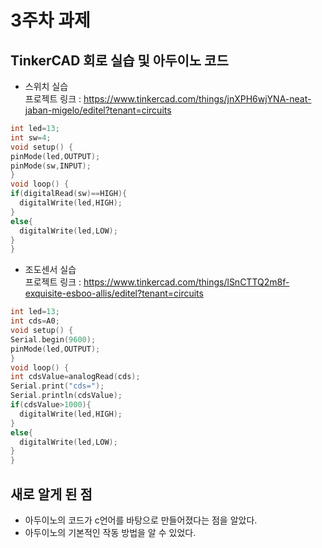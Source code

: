 # 3주차 과제
## TinkerCAD 회로 실습 및 아두이노 코드
- 스위치 실습\
프로젝트 링크 : https://www.tinkercad.com/things/jnXPH6wjYNA-neat-jaban-migelo/editel?tenant=circuits

```c
int led=13;
int sw=4;
void setup() {
pinMode(led,OUTPUT);
pinMode(sw,INPUT);
}
void loop() {
if(digitalRead(sw)==HIGH){
  digitalWrite(led,HIGH);
}
else{
  digitalWrite(led,LOW);
}
}
```

- 조도센서 실습\
프로젝트 링크 : https://www.tinkercad.com/things/lSnCTTQ2m8f-exquisite-esboo-allis/editel?tenant=circuits
```c
int led=13;
int cds=A0;
void setup() {
Serial.begin(9600);
pinMode(led,OUTPUT);
}
void loop() {
int cdsValue=analogRead(cds);
Serial.print("cds=");
Serial.println(cdsValue);
if(cdsValue>1000){
  digitalWrite(led,HIGH);
}
else{
  digitalWrite(led,LOW);
}
}
```

## 새로 알게 된 점
- 아두이노의 코드가 c언어를 바탕으로 만들어졌다는 점을 알았다.
- 아두이노의 기본적인 작동 방법을 알 수 있었다.
